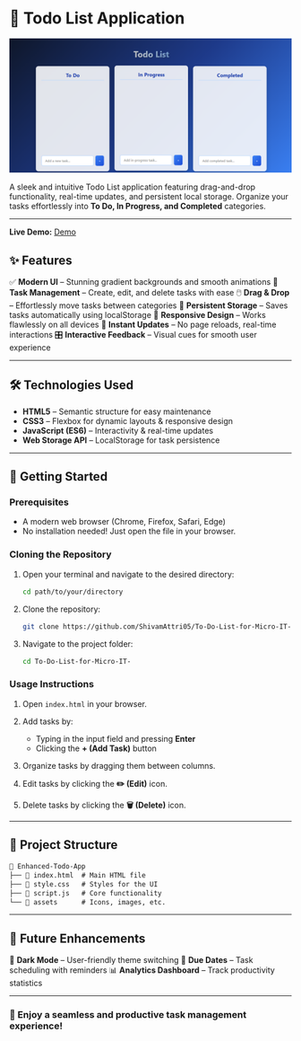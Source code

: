 # 🚀  Todo List Application

![Project Screenshot](./screenshot.png)

&#x20;

A sleek and intuitive Todo List application featuring drag-and-drop functionality, real-time updates, and persistent local storage. Organize your tasks effortlessly into **To Do, In Progress, and Completed** categories.

---

**Live Demo:** [Demo](https://shivamattri05.github.io/To-Do-List-for-Micro-IT-/)

## ✨ Features

✅ **Modern UI** – Stunning gradient backgrounds and smooth animations
📝 **Task Management** – Create, edit, and delete tasks with ease
🖱️ **Drag & Drop** – Effortlessly move tasks between categories
💾 **Persistent Storage** – Saves tasks automatically using localStorage
📱 **Responsive Design** – Works flawlessly on all devices
🔄 **Instant Updates** – No page reloads, real-time interactions
🎛️ **Interactive Feedback** – Visual cues for smooth user experience

---

## 🛠️ Technologies Used

* **HTML5** – Semantic structure for easy maintenance
* **CSS3** – Flexbox for dynamic layouts & responsive design
* **JavaScript (ES6)** – Interactivity & real-time updates
* **Web Storage API** – LocalStorage for task persistence

---

## 🚀 Getting Started

### Prerequisites

* A modern web browser (Chrome, Firefox, Safari, Edge)
* No installation needed! Just open the file in your browser.

### Cloning the Repository

1. Open your terminal and navigate to the desired directory:

   ```bash
   cd path/to/your/directory
   ```

2. Clone the repository:

   ```bash
   git clone https://github.com/ShivamAttri05/To-Do-List-for-Micro-IT-.git
   ```

3. Navigate to the project folder:

   ```bash
   cd To-Do-List-for-Micro-IT-
   ```

### Usage Instructions

1. Open `index.html` in your browser.
2. Add tasks by:

   * Typing in the input field and pressing **Enter**
   * Clicking the **+ (Add Task)** button
3. Organize tasks by dragging them between columns.
4. Edit tasks by clicking the **✏️ (Edit)** icon.
5. Delete tasks by clicking the **🗑️ (Delete)** icon.

---

## 📂 Project Structure

```
📂 Enhanced-Todo-App
├── 📄 index.html  # Main HTML file
├── 📄 style.css   # Styles for the UI
├── 📄 script.js   # Core functionality
└── 📂 assets      # Icons, images, etc.
```

---

## 📌 Future Enhancements

🚀 **Dark Mode** – User-friendly theme switching
📅 **Due Dates** – Task scheduling with reminders
📊 **Analytics Dashboard** – Track productivity statistics

---

### 🎉 Enjoy a seamless and productive task management experience!
